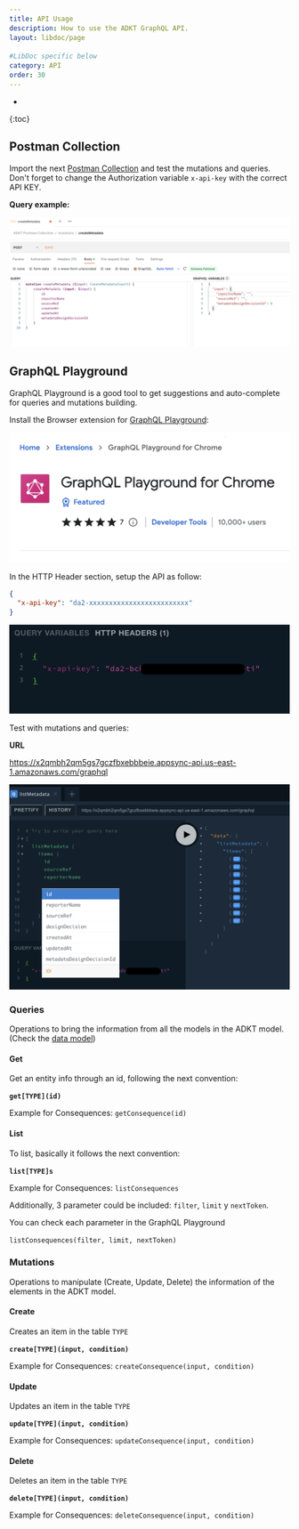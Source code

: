 ```yaml
---
title: API Usage
description: How to use the ADKT GraphQL API.
layout: libdoc/page

#LibDoc specific below
category: API
order: 30
---
```

* 
{:toc}

## Postman Collection

Import the next [Postman Collection](assets/ADKT%20Postman%20Collection.postman_collection.json) and test the mutations and queries. Don't forget to change the Authorization variable `x-api-key` with the correct API KEY.

**Query example:**

![Postman example](assets/postman.png)

## GraphQL Playground

GraphQL Playground is a good tool to get suggestions and auto-complete for queries and mutations building.

Install the Browser extension for [GraphQL Playground](https://chrome.google.com/webstore/detail/graphql-playground-for-ch/kjhjcgclphafojaeeickcokfbhlegecd/related):


![GraphQL Playground](assets/graphql-playground-chrome-ext.png)

In the HTTP Header section, setup the API as follow:

```json
{
  "x-api-key": "da2-xxxxxxxxxxxxxxxxxxxxxxxxx"
}
```

![API KEY setup](assets/api-key.png)


Test with mutations and queries:

**URL** 

https://x2qmbh2qm5gs7gczfbxebbbeie.appsync-api.us-east-1.amazonaws.com/graphql

![Query in Playground](assets/playground.png)

### Queries

Operations to bring the information from all the models in the ADKT model. (Check the [data model](./adkt-models.html))

#### Get

Get an entity info through an id, following the next convention:

**`get[TYPE](id)`**

Example for Consequences: `getConsequence(id)`

#### List

To list, basically it follows the next convention:

**`list[TYPE]s`**

Example for Consequences: `listConsequences`

Additionally, 3 parameter could be included: `filter`, `limit` y `nextToken`.

You can check each parameter in the GraphQL Playground

`listConsequences(filter, limit, nextToken)`

### Mutations

Operations to manipulate (Create, Update, Delete) the information of the elements in the ADKT model.

#### Create

Creates an item in the table `TYPE`

**`create[TYPE](input, condition)`**

Example for Consequences: `createConsequence(input, condition)`

#### Update

Updates an item in the table `TYPE`

**`update[TYPE](input, condition)`**

Example for Consequences: `updateConsequence(input, condition)`

#### Delete

Deletes an item in the table `TYPE`

**`delete[TYPE](input, condition)`**

Example for Consequences: `deleteConsequence(input, condition)`